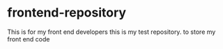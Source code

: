 # frontend-repository
This is for my front end developers
this is my test repository. to store my front end code
